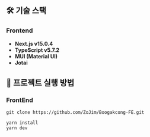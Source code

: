 ## 🛠️ 기술 스택

### Frontend
- **Next.js v15.0.4** 
- **TypeScript v5.7.2**
- **MUI (Material UI)**
- **Jotai**

## 🚀 프로젝트 실행 방법
### FrontEnd
```
git clone https://github.com/ZoJim/Boogakcong-FE.git
```

``` 
yarn install
yarn dev
```
